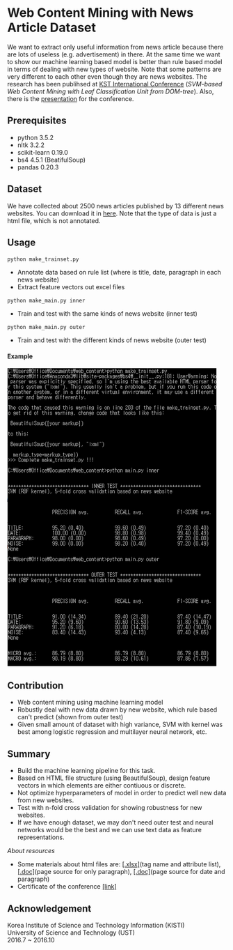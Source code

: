 # Web Content Mining with News Article Dataset
We want to extract only useful information from news article because there are lots of useless (e.g. advertisement) in there. At the same time we want to show our machine learning based model is better than rule based model in terms of dealing with new types of website. Note that some patterns are very different to each other even though they are news websites. The research has been publihsed at [KST International Conference](http://ieeexplore.ieee.org/document/7886134/) (*SVM-based Web Content Mining with Leaf Classification Unit from DOM-tree*). Also, there is the [presentation](https://1drv.ms/p/s!AllPqyV9kKUrgieYsNFYWKqCvjKo) for the conference. 


## Prerequisites
* python 3.5.2
* nltk 3.2.2
* scikit-learn 0.19.0
* bs4 4.5.1 (BeatifulSoup)
* pandas 0.20.3

## Dataset
We have collected about 2500 news articles published by 13 different news websites. You can download it in [here](https://drive.google.com/open?id=0By4RRGJEeCR5YjBiZVd2dkdQWms). Note that the type of data is just a html file, which is not annotated. 

## Usage
```
python make_trainset.py
```
* Annotate data based on rule list (where is title, date, paragraph in each news website)
* Extract feature vectors out excel files
```
python make_main.py inner
```
* Train and test with the same kinds of news website (inner test) 
```
python make_main.py outer
```
* Train and test with the different kinds of news website (outer test)

#### Example
![](/assets/example.PNG)


## Contribution
* Web content mining using machine learning model
* Robustly deal with new data drawn by new website, which rule based can't predict (shown from outer test)
* Given small amount of dataset with high variance, SVM with kernel was best among logistic regression and multilayer neural network, etc. 

## Summary
* Build the machine learning pipeline for this task.
* Based on HTML file structure (using BeautifulSoup), design feature vectors in which elements are either contiuous or discrete.
* Not optimize hyperparameters of model in order to predict well new data from new websites.
* Test with n-fold cross validation for showing robustness for new websites.
* If we have enough dataset, we may don't need outer test and neural networks would be the best and we can use text data as feature representations. 

_About resources_
* Some materials about html files are: [[.xlsx]](https://1drv.ms/x/s!AllPqyV9kKUrg3qOK2DE7P-TSWW3)(tag name and attribute list), [[.doc]](https://1drv.ms/w/s!AllPqyV9kKUrg3mmTjb6YsLD_wzi)(page source for only paragraph), [[.doc]](https://1drv.ms/w/s!AllPqyV9kKUrg3sV7zNGUFPfNsvQ)(page source for date and paragraph)
* Certificate of the conference [[link]](https://github.com/gritmind/web-content-mining/blob/master/assets/certificate_of_contributions.pdf)

## Acknowledgement
Korea Institute of Science and Technology Information (KISTI) <br>
University of Science and Technology (UST) <br>
2016.7 ~ 2016.10

